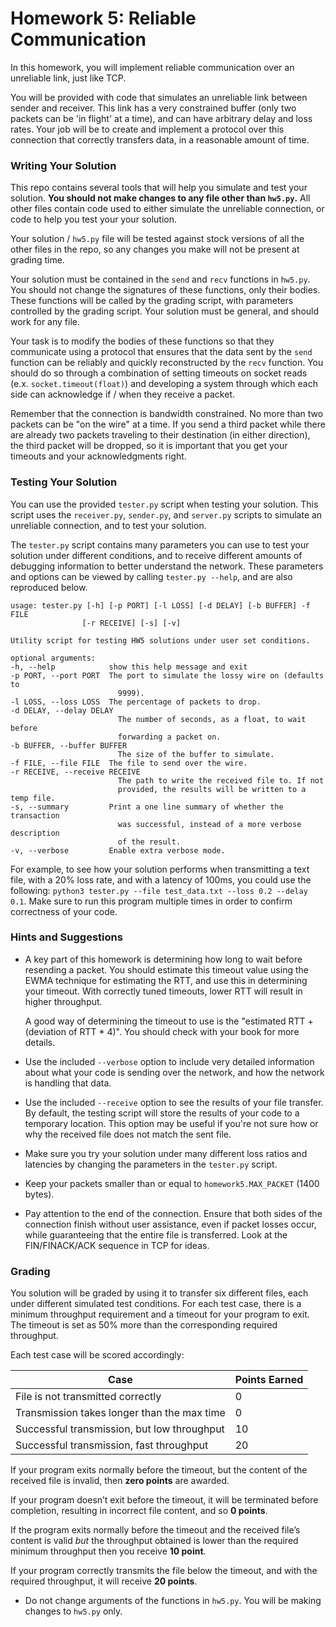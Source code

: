 # Homework 5: Reliable Communication

In this homework, you will implement reliable communication over an unreliable
link, just like TCP.

You will be provided with code that simulates an unreliable link between sender
and receiver.  This link has a very constrained buffer (only two packets can
be 'in flight' at a time), and can have arbitrary delay and loss rates.  Your
job will be to create and implement a protocol over this connection that
correctly transfers data, in a reasonable amount of time.


### Writing Your Solution

This repo contains several tools that will help you simulate and test your
solution.  **You should not make changes to any file other than `hw5.py`.**
All other files contain code used to either simulate the unreliable connection,
or code to help you test your your solution.

Your solution / `hw5.py` file will be tested against stock versions of all the
other files in the repo, so any changes you make will not be present at
grading time.

Your solution must be contained in the `send` and `recv` functions in `hw5.py`.
You should not change the signatures of these functions, only their bodies.
These functions will be called by the grading script, with parameters
controlled by the grading script.  Your solution must be general, and should
work for any file.

Your task is to modify the bodies of these functions so that they communicate
using a protocol that ensures that the data sent by the `send` function
can be reliably and quickly reconstructed by the `recv` function.  You should
do so through a combination of setting timeouts on socket reads (e.x.
`socket.timeout(float)`) and developing a system through which each side can
acknowledge if / when they receive a packet.

Remember that the connection is bandwidth constrained.  No more than two
packets can be "on the wire" at a time. If you send a third packet while
there are already two packets traveling to their destination (in either
direction), the third packet will be dropped, so it is important that you get
your timeouts and your acknowledgments right.


### Testing Your Solution

You can use the provided `tester.py` script when testing your solution.  This
script uses the `receiver.py`, `sender.py`, and `server.py` scripts to
simulate an unreliable connection, and to test your solution.

The `tester.py` script contains many parameters you can use to test your
solution under different conditions, and to receive different amounts
of debugging information to better understand the network.  These
parameters and options can be viewed by calling `tester.py --help`, and are
also reproduced below.


    usage: tester.py [-h] [-p PORT] [-l LOSS] [-d DELAY] [-b BUFFER] -f FILE
                    [-r RECEIVE] [-s] [-v]

    Utility script for testing HW5 solutions under user set conditions.

    optional arguments:
    -h, --help            show this help message and exit
    -p PORT, --port PORT  The port to simulate the lossy wire on (defaults to
                            9999).
    -l LOSS, --loss LOSS  The percentage of packets to drop.
    -d DELAY, --delay DELAY
                            The number of seconds, as a float, to wait before
                            forwarding a packet on.
    -b BUFFER, --buffer BUFFER
                            The size of the buffer to simulate.
    -f FILE, --file FILE  The file to send over the wire.
    -r RECEIVE, --receive RECEIVE
                            The path to write the received file to. If not
                            provided, the results will be written to a temp file.
    -s, --summary         Print a one line summary of whether the transaction
                            was successful, instead of a more verbose description
                            of the result.
    -v, --verbose         Enable extra verbose mode.


For example, to see how your solution performs when transmitting a text file,
with a 20% loss rate, and with a latency of 100ms, you could use the following:
`python3 tester.py --file test_data.txt --loss 0.2 --delay 0.1`. Make sure to
run this program multiple times in order to confirm correctness of your code.


### Hints and Suggestions

 * A key part of this homework is determining how long to wait before resending
   a packet.  You should estimate this timeout value using the EWMA technique
   for estimating the RTT, and use this in determining your timeout. With
   correctly tuned timeouts, lower RTT will result in higher throughput.

   A good way of determining the timeout to use is the "estimated RTT +
   (deviation  of RTT * 4)".  You should check with your book for more details.

 * Use the included `--verbose` option to include very detailed information
   about what your code is sending over the network, and how the network
   is handling that data.

 * Use the included `--receive` option to see the results of your file transfer.
   By default, the testing script will store the results of your code to a
   temporary location.  This option may be useful if you're not sure how or
   why the received file does not match the sent file.

 * Make sure you try your solution under many different loss ratios and
   latencies by changing the parameters in the `tester.py` script.

 * Keep your packets smaller than or equal to `homework5.MAX_PACKET` (1400
   bytes).

 * Pay attention to the end of the connection. Ensure that both sides of the
   connection finish without user assistance, even if packet losses occur,
   while guaranteeing that the entire file is transferred. Look at the
   FIN/FINACK/ACK sequence in TCP for ideas.


### Grading

You solution will be graded by using it to transfer six different files,
each under different simulated test conditions.  For each test case, there is a
minimum throughput requirement and a timeout for your program to exit.
The timeout is set as 50% more than the corresponding required throughput.

Each test case will be scored accordingly:

| Case                                           | Points Earned  |
| ---------------------------------------------- | -------------  |
| File is not transmitted correctly              |             0  |
| Transmission takes longer than the max time    |             0  |
| Successful transmission, but low throughput    |             10 |
| Successful transmission, fast throughput       |             20 |


If your program exits normally before the timeout, but the content of the
received file is invalid, then **zero points** are awarded.

If your program doesn’t exit before the timeout, it will be terminated
before completion, resulting in incorrect file content, and so **0 points**.

If the program exits normally before the timeout and the received file’s content
is valid *but* the throughput obtained is lower than the required minimum
throughput then you receive **10 point**.

If your program correctly transmits the file below the timeout, and with the
required throughput, it will receive **20 points**.

* Do not change arguments of the functions in `hw5.py`. You will be making changes to `hw5.py` only.



